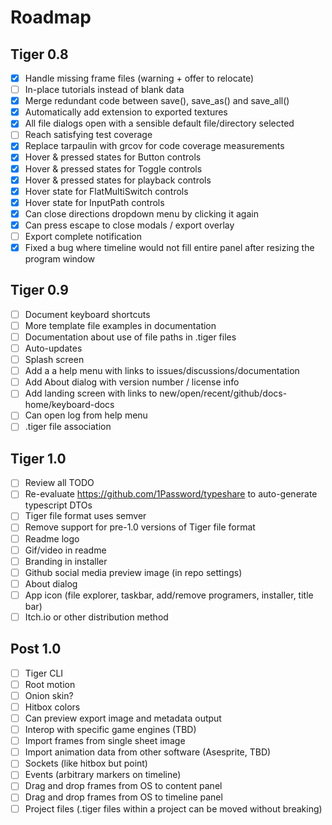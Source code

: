 # Roadmap

## Tiger 0.8

- [x] Handle missing frame files (warning + offer to relocate)
- [ ] In-place tutorials instead of blank data
- [x] Merge redundant code between save(), save_as() and save_all()
- [x] Automatically add extension to exported textures
- [x] All file dialogs open with a sensible default file/directory selected
- [ ] Reach satisfying test coverage
- [x] Replace tarpaulin with grcov for code coverage measurements
- [x] Hover & pressed states for Button controls
- [x] Hover & pressed states for Toggle controls
- [x] Hover & pressed states for playback controls
- [x] Hover state for FlatMultiSwitch controls
- [x] Hover state for InputPath controls
- [x] Can close directions dropdown menu by clicking it again
- [x] Can press escape to close modals / export overlay
- [ ] Export complete notification
- [x] Fixed a bug where timeline would not fill entire panel after resizing the program window

## Tiger 0.9

- [ ] Document keyboard shortcuts
- [ ] More template file examples in documentation
- [ ] Documentation about use of file paths in .tiger files
- [ ] Auto-updates
- [ ] Splash screen
- [ ] Add a a help menu with links to issues/discussions/documentation
- [ ] Add About dialog with version number / license info
- [ ] Add landing screen with links to new/open/recent/github/docs-home/keyboard-docs
- [ ] Can open log from help menu
- [ ] .tiger file association

## Tiger 1.0

- [ ] Review all TODO
- [ ] Re-evaluate https://github.com/1Password/typeshare to auto-generate typescript DTOs
- [ ] Tiger file format uses semver
- [ ] Remove support for pre-1.0 versions of Tiger file format
- [ ] Readme logo
- [ ] Gif/video in readme
- [ ] Branding in installer
- [ ] Github social media preview image (in repo settings)
- [ ] About dialog
- [ ] App icon (file explorer, taskbar, add/remove programers, installer, title bar)
- [ ] Itch.io or other distribution method

## Post 1.0

- [ ] Tiger CLI
- [ ] Root motion
- [ ] Onion skin?
- [ ] Hitbox colors
- [ ] Can preview export image and metadata output
- [ ] Interop with specific game engines (TBD)
- [ ] Import frames from single sheet image
- [ ] Import animation data from other software (Asesprite, TBD)
- [ ] Sockets (like hitbox but point)
- [ ] Events (arbitrary markers on timeline)
- [ ] Drag and drop frames from OS to content panel
- [ ] Drag and drop frames from OS to timeline panel
- [ ] Project files (.tiger files within a project can be moved without breaking)
